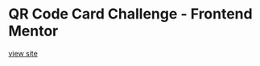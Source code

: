 # QR Code Card Challenge - Frontend Mentor

[view site](https://mieke-campher.github.io/QR-Code-Card-Frontend-Mentor/)
